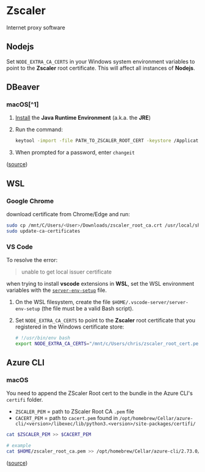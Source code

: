 # Zscaler

Internet proxy software

## Nodejs

Set `NODE_EXTRA_CA_CERTS` in your Windows system environment variables to point to the **Zscaler** root certificate. This will affect all instances of **Nodejs**.

## DBeaver

### **macOS**[^1]

1. [Install](https://www.java.com/en/download/) the **Java Runtime Environment** (a.k.a. the **JRE**)
1. Run the command:

    ```bash
    keytool -import -file PATH_TO_ZSCALER_ROOT_CERT -keystore /Applications/DBeaver.app/Contents/Eclipse/jre/Contents/Home/lib/security/cacerts
    ```

1. When prompted for a password, enter `changeit`

([source](https://github.com/dbeaver/dbeaver/issues/4341#issuecomment-2284337267))

## WSL

### Google Chrome

download certificate from Chrome/Edge and run:

```bash
sudo cp /mnt/C/Users/<User>/Downloads/zscaler_root_ca.crt /usr/local/share/ca-certificates/zscaler_root_ca.crt
sudo update-ca-certificates
```

### VS Code

To resolve the error:

> unable to get local issuer certificate

when trying to install **vscode** extensions in **WSL**, set the WSL environment variables with the [`server-env-setup`](https://code.visualstudio.com/docs/remote/wsl#_advanced-environment-setup-script) file.

1. On the WSL filesystem, create the file `$HOME/.vscode-server/server-env-setup` (the file must be a valid Bash script).
2. Set `NODE_EXTRA_CA_CERTS` to point to the **Zscaler** root certificate that you registered in the Windows certificate store:

    ```bash
    # !/usr/bin/env bash
    export NODE_EXTRA_CA_CERTS="/mnt/c/Users/chris/zscaler_root_cert.pem"
    ```

## Azure CLI

### macOS

You need to append the ZScaler Root cert to the bundle in the Azure CLI's `certifi` folder.

- `ZSCALER_PEM` = path to ZScaler Root CA `.pem` file
- `CACERT_PEM` = path to `cacert.pem` found in `/opt/homebrew/Cellar/azure-cli/<version>/libexec/lib/python3.<version>/site-packages/certifi/`

```bash
cat $ZSCALER_PEM >> $CACERT_PEM

# example
cat $HOME/zscaler_root_ca.pem >> /opt/homebrew/Cellar/azure-cli/2.73.0/libexec/lib/python3.12/site-packages/certifi/cacert.pem
```

([source](https://learn.microsoft.com/en-us/cli/azure/use-azure-cli-successfully-troubleshooting?view=azure-cli-latest#work-behind-a-proxy))
